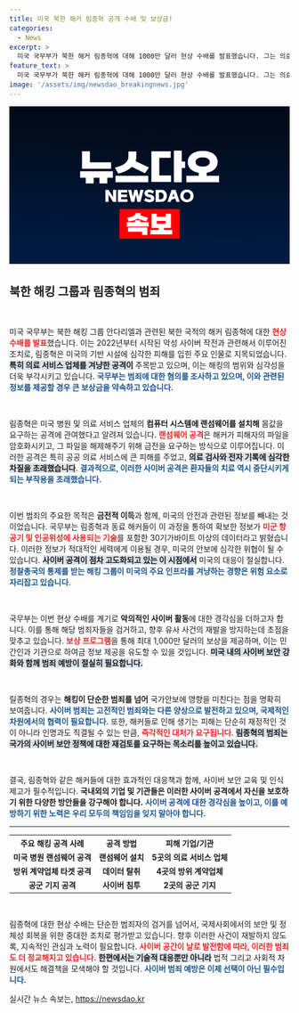 ```yaml
---
title: 미국 북한 해커 림종혁 공개 수배 및 보상금!
categories:
  - News
excerpt: >
  미국 국무부가 북한 해커 림종혁에 대해 1000만 달러 현상 수배를 발표했습니다. 그는 의료서비스와 방산업체를 겨냥한 랜섬웨어 공격의 배후로 지목되며, 미국의 안보를 위협하는 악의적 사이버 작전의 중심에 서 있습니다. 클릭해서 그의 범죄의 전모와 보상 기회를 확인하세요!
feature_text: >
  미국 국무부가 북한 해커 림종혁에 대해 1000만 달러 현상 수배를 발표했습니다. 그는 의료서비스와 방산업체를 겨냥한 랜섬웨어 공격의 배후로 지목되며, 미국의 안보를 위협하는 악의적 사이버 작전의 중심에 서 있습니다. 클릭해서 그의 범죄의 전모와 보상 기회를 확인하세요!
image: '/assets/img/newsdao_breakingnews.jpg'
---
```


<p><img src="/assets/img/newsdao_breakingnews.jpg" alt="koreaapp 속보" /></p>

<h2 data-ke-size="size26">북한 해킹 그룹과 림종혁의 범죄</h2>

<p data-ke-size="size16">&nbsp;</p>

<p>미국 국무부는 북한 해킹 그룹 안다리엘과 관련된 북한 국적의 해커 림종혁에 대한 <b><span style="color: #ee2323;">현상 수배를 발표</span></b>했습니다. 이는 2022년부터 시작된 악성 사이버 작전과 관련해서 이루어진 조치로, 림종혁은 미국의 기반 시설에 심각한 피해를 입힌 주요 인물로 지목되었습니다. <b><span style="background-color: #21538527;">특히 의료 서비스 업체를 겨냥한 공격이</span></b> 주목받고 있으며, 이는 해킹의 범위와 심각성을 더욱 부각시키고 있습니다. <b><span style="color: #1a5490;">국무부는 범죄에 대한 혐의를 조사하고 있으며, 이와 관련된 정보를 제공할 경우 큰 보상금을 약속하고 있습니다.</span></b></p>

<p data-ke-size="size16">&nbsp;</p>

<p>림종혁은 미국 병원 및 의료 서비스 업체의 <b>컴퓨터 시스템에 랜섬웨어를 설치해</b> 몸값을 요구하는 공격에 관여했다고 알려져 있습니다. <b><span style="color: #ee2323;">랜섬웨어 공격</span></b>은 해커가 피해자의 파일을 암호화시키고, 그 파일을 해제해주기 위해 금전을 요구하는 방식으로 이루어집니다. 이러한 공격은 특히 공공 의료 서비스에 큰 피해를 주었고, <b><span style="background-color: #21538527;">의료 검사와 전자 기록에 심각한 차질을 초래했습니다</span></b>. <b><span style="color: #1a5490;">결과적으로, 이러한 사이버 공격은 환자들의 치료 역시 중단시키게 되는 부작용을 초래했습니다.</span></b></p>

<p data-ke-size="size16">&nbsp;</p>

<p>이번 범죄의 주요한 목적은 <b>금전적 이득</b>과 함께, 미국의 안전과 관련된 정보를 빼내는 것이었습니다. 국무부는 림종혁과 동료 해커들이 이 과정을 통하여 확보한 정보가 <b><span style="color: #ee2323;">미군 항공기 및 인공위성에 사용되는 기술</span></b>를 포함한 30기가바이트 이상의 데이터라고 밝혔습니다. 이러한 정보가 적대적인 세력에게 이용될 경우, 미국의 안보에 심각한 위협이 될 수 있습니다. <b><span style="background-color: #21538527;">사이버 공격이 점차 고도화되고 있는 이 시점에서</span></b> 미국의 대응이 절실합니다. <b><span style="color: #1a5490;">정찰총국의 통제를 받는 해킹 그룹이 미국의 주요 인프라를 겨냥하는 경향은 위험 요소로 자리잡고 있습니다.</span></b></p>

<p data-ke-size="size16">&nbsp;</p>

<p>국무부는 이번 현상 수배를 계기로 <b>악의적인 사이버 활동</b>에 대한 경각심을 더하고자 합니다. 이를 통해 해당 범죄자들을 검거하고, 향후 유사 사건의 재발을 방지하는데 초점을 맞추고 있습니다. <b><span style="color: #ee2323;">보상 프로그램</span></b>을 통해 최대 1,000만 달러의 보상을 제공하며, 이는 민간인과 기관으로 하여금 정보 제공을 유도할 수 있을 것입니다. <b><span style="background-color: #21538527;">미국 내의 사이버 보안 강화와 함께 범죄 예방이 절실히 필요합니다.</span></b></p>

<p data-ke-size="size16">&nbsp;</p>

<p>릴종혁의 경우는 <b>해킹이 단순한 범죄를 넘어</b> 국가안보에 영향을 미친다는 점을 명확히 보여줍니다. <b><span style="color: #1a5490;">사이버 범죄는 고전적인 범죄와는 다른 양상으로 발전하고 있으며, 국제적인 차원에서의 협력이 필요합니다.</span></b> 또한, 해커들로 인해 생기는 피해는 단순히 재정적인 것이 아니라 인명과도 직결될 수 있는 만큼, <b><span style="color: #ee2323;">즉각적인 대처가 요구됩니다</span></b>. <b><span style="background-color: #21538527;">림종혁의 범죄는 국가의 사이버 보안 정책에 대한 재검토를 요구하는 목소리를 높이고 있습니다.</span></b></p>

<p data-ke-size="size16">&nbsp;</p>

<p>결국, 림종혁와 같은 해커들에 대한 효과적인 대응책과 함께, 사이버 보안 교육 및 인식 제고가 필수적입니다. <b>국내외의 기업 및 기관들은 이러한 사이버 공격에서 자신을 보호하기 위한 다양한 방안들을 강구해야 합니다.</b> <b><span style="color: #1a5490;">사이버 공격에 대한 경각심을 높이고, 이를 예방하기 위한 노력은 우리 모두의 책임임을 잊지 말아야 합니다.</span></b></p>

<hr />

<table style="text-align: center; width: 100%; border-collapse: collapse;">
    <tr>
        <th style="text-align: center; height: 17px;">주요 해킹 공격 사례</th>
        <th style="text-align: center; height: 17px;">공격 방법</th>
        <th style="text-align: center; height: 17px;">피해 기업/기관</th>
    </tr>
    <tr>
        <td style="text-align: center; height: 17px;"><b>미국 병원 랜섬웨어 공격</b></td>
        <td style="text-align: center; height: 17px;"><b>랜섬웨어 설치</b></td>
        <td style="text-align: center; height: 17px;"><b>5곳의 의료 서비스 업체</b></td>
    </tr>
    <tr>
        <td style="text-align: center; height: 17px;"><b>방위 계약업체 타겟 공격</b></td>
        <td style="text-align: center; height: 17px;"><b>데이터 탈취</b></td>
        <td style="text-align: center; height: 17px;"><b>4곳의 방위 계약업체</b></td>
    </tr>
    <tr>
        <td style="text-align: center; height: 17px;"><b>공군 기지 공격</b></td>
        <td style="text-align: center; height: 17px;"><b>사이버 침투</b></td>
        <td style="text-align: center; height: 17px;"><b>2곳의 공군 기지</b></td>
    </tr>
</table>

<p data-ke-size="size16">&nbsp;</p>

<p>림종혁에 대한 현상 수배는 단순한 범죄자의 검거를 넘어서, 국제사회에서의 보안 및 정체성 회복을 위한 중대한 조치로 평가받고 있습니다. 향후 이러한 사건이 재발하지 않도록, 지속적인 관심과 노력이 필요합니다. <b><span style="color: #ee2323;">사이버 공간이 날로 발전함에 따라, 이러한 범죄도 더 정교해지고 있습니다.</span></b> <b><span style="background-color: #21538527;">한편에서는 기술적 대응뿐만 아니라</span></b> 법적 그리고 사회적 차원에서도 해결책을 모색해야 할 것입니다. <b><span style="color: #1a5490;">사이버 범죄 예방은 이제 선택이 아닌 필수입니다.</span></b></p>
실시간 뉴스 속보는, <a href="https://newsdao.kr" rel="dofollow">https://newsdao.kr</a>


